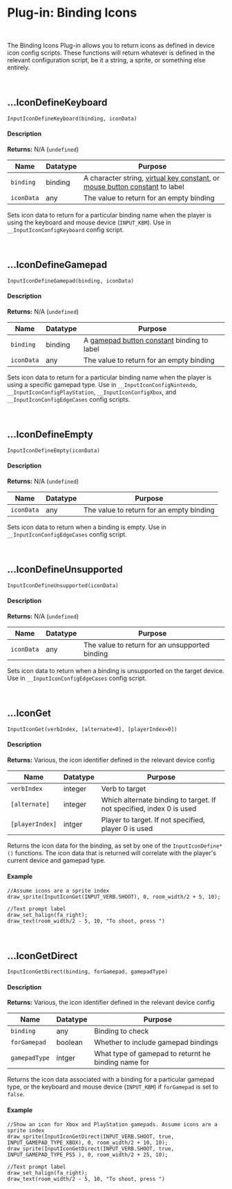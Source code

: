 # Plug-in: Binding Icons

&nbsp;

The Binding Icons Plug-in allows you to return icons as defined in device icon config scripts. These functions will return whatever is defined in the relevant configuration script, be it a string, a sprite, or something else entirely.

&nbsp;

## …IconDefineKeyboard

`InputIconDefineKeyboard(binding, iconData)`

<!-- tabs:start -->

#### **Description**

**Returns:** N/A (`undefined`)

|Name           |Datatype|Purpose                                 |
|---------------|--------|----------------------------------------|
|`binding`      |binding |A character string, [virtual key constant](https://manual.gamemaker.io/beta/en/GameMaker_Language/GML_Reference/Game_Input/Keyboard_Input/Keyboard_Input.htm), or [mouse button constant](https://manual.gamemaker.io/lts/en/GameMaker_Language/GML_Reference/Game_Input/Mouse_Input/mouse_check_button.htm) to label|
|`iconData`     |any     |The value to return for an empty binding|

Sets icon data to return for a particular binding name when the player is using the keyboard and mouse device (`INPUT_KBM`). Use in `__InputIconConfigKeyboard` config script.

<!-- tabs:end -->

&nbsp;

## …IconDefineGamepad

`InputIconDefineGamepad(binding, iconData)`

<!-- tabs:start -->

#### **Description**

**Returns:** N/A (`undefined`)

|Name           |Datatype|Purpose                                             |
|---------------|--------|----------------------------------------------------|
|`binding`      |binding |A [gamepad button constant](https://manual.gamemaker.io/beta/en/GameMaker_Language/GML_Reference/Game_Input/GamePad_Input/Gamepad_Input.htm) binding to label|
|`iconData`     |any     |The value to return for an empty binding            |

Sets icon data to return for a particular binding name when the player is using a specific gamepad type. Use in `__InputIconConfigNintendo`, `__InputIconConfigPlayStation`, `__InputIconConfigXbox`, and `__InputIconConfigEdgeCases` config scripts.

<!-- tabs:end -->

&nbsp;

## …IconDefineEmpty

`InputIconDefineEmpty(iconData)`

<!-- tabs:start -->

#### **Description**

**Returns:** N/A (`undefined`)

|Name           |Datatype|Purpose                                             |
|---------------|--------|----------------------------------------------------|
|`iconData`     |any     |The value to return for an empty binding            |

Sets icon data to return when a binding is empty. Use in `__InputIconConfigEdgeCases` config script.

<!-- tabs:end -->

&nbsp;

## …IconDefineUnsupported

`InputIconDefineUnsupported(iconData)`

<!-- tabs:start -->

#### **Description**

**Returns:** N/A (`undefined`)

|Name           |Datatype|Purpose                                             |
|---------------|--------|----------------------------------------------------|
|`iconData`     |any     |The value to return for an unsupported binding      |

Sets icon data to return when a binding is unsupported on the target device. Use in `__InputIconConfigEdgeCases` config script.

<!-- tabs:end -->

&nbsp;

## …IconGet

`InputIconGet(verbIndex, [alternate=0], [playerIndex=0])`

<!-- tabs:start -->

#### **Description**

**Returns:** Various, the icon identifier defined in the relevant device config

|Name           |Datatype|Purpose                                             |
|---------------|--------|----------------------------------------------------|
|`verbIndex`    |integer |Verb to target                                      |
|`[alternate]`  |integer |Which alternate binding to target. If not specified, index 0 is used|
|`[playerIndex]`|intger  |Player to target. If not specified, player 0 is used|

Returns the icon data for the binding, as set by one of the `InputIconDefine*()` functions. The icon data that is returned will correlate with the player's current device and gamepad type.

#### **Example**

```gml
//Assume icons are a sprite index
draw_sprite(InputIconGet(INPUT_VERB.SHOOT), 0, room_width/2 + 5, 10);

//Text prompt label
draw_set_halign(fa_right);
draw_text(room_width/2 - 5, 10, "To shoot, press ")
```
<!-- tabs:end -->

&nbsp;

## …IconGetDirect

`InputIconGetDirect(binding, forGamepad, gamepadType)`

<!-- tabs:start -->

#### **Description**

**Returns:** Various, the icon identifier defined in the relevant device config

|Name           |Datatype|Purpose                                             |
|---------------|--------|----------------------------------------------------|
|`binding`      |any     |Binding to check                                    |
|`forGamepad`   |boolean |Whether to include gamepad bindings                 |
|`gamepadType`  |intger  |What type of gamepad to returnt he binding name for |

Returns the icon data associated with a binding for a particular gamepad type, or the keyboard and mouse device (`INPUT_KBM`) if `forGamepad` is set to `false`.

#### **Example**

```gml
//Show an icon for Xbox and PlayStation gamepads. Assume icons are a sprite index
draw_sprite(InputIconGetDirect(INPUT_VERB.SHOOT, true, INPUT_GAMEPAD_TYPE_XBOX), 0, room_width/2 + 10, 10);
draw_sprite(InputIconGetDirect(INPUT_VERB.SHOOT, true, INPUT_GAMEPAD_TYPE_PS5 ), 0, room_width/2 + 25, 10);

//Text prompt label
draw_set_halign(fa_right);
draw_text(room_width/2 - 5, 10, "To shoot, press ")
```
<!-- tabs:end -->
